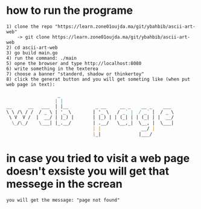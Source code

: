 # how to run the programe

    1) clone the repo "https://learn.zone01oujda.ma/git/ybahbib/ascii-art-web" 
        -> git clone https://learn.zone01oujda.ma/git/ybahbib/ascii-art-web
    2) cd ascii-art-web
    3) go build main.go
    4) run the command: ./main
    5) opne the browser and type http://localhost:8080 
    6) write something in the texterea 
    7) choose a banner "standerd, shadow or thinkertoy"
    8) click the generat button and you will get someting like (when put web page in text):

```md
                   _                                           
                  | |                                          
__      __   ___  | |__          _ __     __ _    __ _    ___  
\ \ /\ / /  / _ \ | '_ \        | '_ \   / _` |  / _` |  / _ \ 
 \ V  V /  |  __/ | |_) |       | |_) | | (_| | | (_| | |  __/ 
  \_/\_/    \___| |_.__/        | .__/   \__,_|  \__, |  \___| 
                                | |               __/ |        
                                |_|              |___/         
```

# in case you tried to visit a web page doesn't exsiste you will get that messege in the screan
    you will get the message: "page not found"